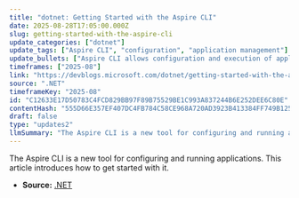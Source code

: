 ```yaml
---
title: "dotnet: Getting Started with the Aspire CLI"
date: 2025-08-28T17:05:00.000Z
slug: getting-started-with-the-aspire-cli
update_categories: ["dotnet"]
update_tags: ["Aspire CLI", "configuration", "application management"]
update_bullets: ["Aspire CLI allows configuration and execution of applications.", "The article provides an introductory guide to using Aspire CLI."]
timeframes: ["2025-08"]
link: "https://devblogs.microsoft.com/dotnet/getting-started-with-the-aspire-cli/"
source: ".NET"
timeframeKey: "2025-08"
id: "C12633E17D50783C4FCD829BB97F89B75529BE1C993A837244B6E252DEE6C80E"
contentHash: "555D66E357EF407DC4FB784C58CE968A720AD3923B413384FF749B125700A1E4"
draft: false
type: "updates2"
llmSummary: "The Aspire CLI is a new tool for configuring and running applications. This article introduces how to get started with it."
---
```


The Aspire CLI is a new tool for configuring and running applications. This article introduces how to get started with it.

- **Source:** [.NET](https://devblogs.microsoft.com/dotnet/getting-started-with-the-aspire-cli/)
